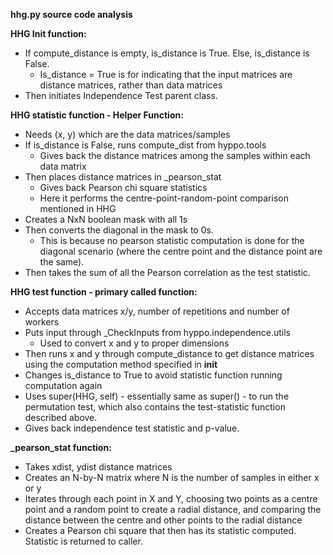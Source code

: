 **hhg.py source code analysis**

**HHG Init function:**
- If compute_distance is empty, is_distance is True. Else, is_distance is False.
  - Is_distance = True is for indicating that the input matrices are distance matrices, rather than data matrices
- Then initiates Independence Test parent class.

**HHG statistic function - Helper Function:**
- Needs (x, y) which are the data matrices/samples 
- If is_distance is False, runs compute_dist from hyppo.tools
  - Gives back the distance matrices among the samples within each data matrix
- Then places distance matrices in _pearson_stat 
  - Gives back Pearson chi square statistics
  - Here it performs the centre-point-random-point comparison mentioned in HHG
- Creates a NxN boolean mask with all 1s
- Then converts the diagonal in the mask to 0s.
  - This is because no pearson statistic computation is done for the diagonal scenario (where the centre point and the distance point are the same).
- Then takes the sum of all the Pearson correlation as the test statistic.

**HHG test function - primary called function:**
- Accepts data matrices x/y, number of repetitions and number of workers
- Puts input through _CheckInputs from hyppo.independence.utils
  - Used to convert x and y to proper dimensions
- Then runs x and y through compute_distance to get distance matrices using the computation method specified in __init__
- Changes is_distance to True to avoid statistic function running computation again
- Uses super(HHG, self) - essentially same as super() - to run the permutation test, which also contains the test-statistic function described above.
- Gives back independence test statistic and p-value.

**_pearson_stat function:**
- Takes xdist, ydist distance matrices
- Creates an N-by-N matrix where N is the number of samples in either x or y
- Iterates through each point in X and Y, choosing two points as a centre point and a random point to create a radial distance, and comparing the distance between the centre and other points to the radial distance
- Creates a Pearson chi square that then has its statistic computed. Statistic is returned to caller.
